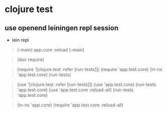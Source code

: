 # clojure test


## use openend leiningen repl session
  * lein repl
  > (-main)
  > app.core :reload
  > (-main)


  > (doc require)


  > (require '[clojure.test :refer [run-tests]])
  > (require 'app.test.core)
  > (in-ns 'app.test.core)
  > (run-tests)

  > (use '[clojure.test :refer [run-tests]])
  > (use 'app.test.core)
  > (run-tests 'app.test.core)
  > (use 'app.test.core :reload-all)
  > (run-tests 'app.test.core)

  > (in-ns 'app.core)
  > (require 'app.test.core :reload-all)


